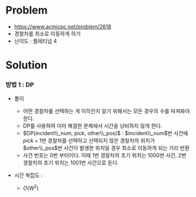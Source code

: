 # Problem
* https://www.acmicpc.net/problem/2618
* 경찰차를 최소로 이동하게 하기
* 난이도 : 플레티넘 4

# Solution

### 방법 1 : DP
* 풀이
  * 어떤 경찰차를 선택하는 게 이득인지 알기 위해서는 모든 경우의 수를 따져봐야 한다.
  * DP를 사용하여 이미 해결한 문제에서 시간을 낭비하지 않게 한다.
  * $DP(incident\\_num, pick, other\\_pos)$ : $incident\\_num$번 사건에 $pick+1$번 경찰차를 선택하고 선택되지 않은 경찰차의 위치가 $other\\_pos$번 사건이 발생한 위치일
경우 최소로 이동하게 되는 거리 반환
  * 사건 번호는 0번 부터이다. 이때 1번 경찰차의 초기 위치는 1000번 사건, 2번 경찰차의 초기 위치는 1001번 사건으로 둔다.

* 시간 복잡도 :
  * $O(W^2)$
<br></br>
